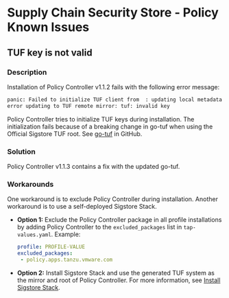 # Supply Chain Security Store - Policy Known Issues

## TUF key is not valid

### Description

Installation of Policy Controller v1.1.2 fails with the following error message:

```bash
panic: Failed to initialize TUF client from  : updating local metadata and targets:
error updating to TUF remote mirror: tuf: invalid key
```

Policy Controller tries to initialize TUF keys during installation.
The initialization fails because of a breaking change in
go-tuf when using the Official Sigstore TUF root. See [go-tuf](https://github.com/theupdateframework/go-tuf/issues/379) in GitHub.

### Solution

Policy Controller v1.1.3 contains a fix with the updated go-tuf.

### Workarounds

One workaround is to exclude Policy Controller during installation.
Another workaround is to use a self-deployed Sigstore Stack.

- **Option 1:** Exclude the Policy Controller package in all profile installations by adding
  Policy Controller to the `excluded_packages` list in `tap-values.yaml`. Example:

   ```yaml
   profile: PROFILE-VALUE
   excluded_packages:
    - policy.apps.tanzu.vmware.com
   ```

- **Option 2:** Install Sigstore Stack and use the generated TUF system as the mirror and root of
  Policy Controller. For more information, see [Install Sigstore Stack](install-sigstore-stack.hbs.md).